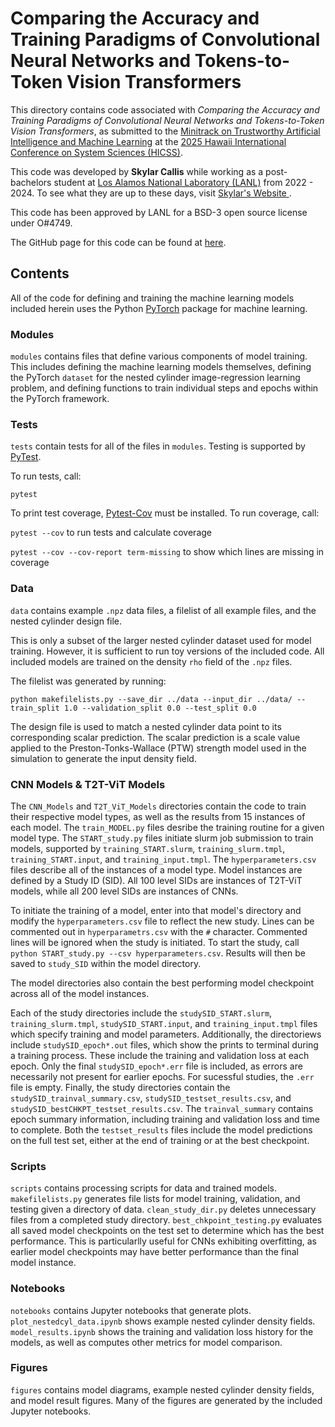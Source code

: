 [//]: <> (THIS IS A MARKDOWN FILE, VIEW IN A MARKDOWN VIEWER OR CONVERT)

# Comparing the Accuracy and Training Paradigms of Convolutional Neural Networks and Tokens-to-Token Vision Transformers

This directory contains code associated with *Comparing the Accuracy and Training Paradigms of Convolutional Neural Networks and Tokens-to-Token Vision Transformers*, as submitted to the [Minitrack on Trustworthy Artificial Intelligence and Machine Learning](https://sites.google.com/view/cfp-hicss-trustworthy-ai/home?authuser=0) at the [2025 Hawaii International Conference on System Sciences (HICSS)](https://hicss.hawaii.edu/).

This code was developed by **Skylar Callis** while working as a post-bachelors student at [Los Alamos National Laboratory (LANL)](https://www.lanl.gov/?source=globalheader) from 2022 - 2024. To see what they are up to these days, visit [Skylar's Website ](https://skylar-jean.com).

This code has been approved by LANL for a BSD-3 open source license under O#4749.

The GitHub page for this code can be found at [here](https://github.com/lanl/CNN-T2TViT-comparison).

## Contents

All of the code for defining and training the machine learning models included herein uses the Python [PyTorch](https://pytorch.org/) package for machine learning.

### Modules

`modules` contains files that define various components of model training. This includes defining the machine learning models themselves, defining the PyTorch `dataset` for the nested cylinder image-regression learning problem, and defining functions to train individual steps and epochs within the PyTorch framework.

### Tests

`tests` contain tests for all of the files in `modules`. Testing is supported by [PyTest](https://docs.pytest.org/en/8.2.x/).

To run tests, call:

`pytest`

To print test coverage, [Pytest-Cov](https://pytest-cov.readthedocs.io/en/latest/readme.html) must be installed. To run coverage, call:

`pytest --cov` to run tests and calculate coverage

`pytest --cov --cov-report term-missing` to show which lines are missing in coverage

### Data

`data` contains example `.npz` data files, a filelist of all example files, and the nested cylinder design file.

This is only a subset of the larger nested cylinder dataset used for model training. However, it is sufficient to run toy versions of the included code. All included models are trained on the density `rho` field of the `.npz` files.

The filelist was generated by running:

`python makefilelists.py --save_dir ../data --input_dir ../data/ --train_split 1.0 --validation_split 0.0 --test_split 0.0`

The design file is used to match a nested cylinder data point to its corresponding scalar prediction. The scalar prediction is a scale value applied to the Preston-Tonks-Wallace (PTW) strength model used in the simulation to generate the input density field.

### CNN Models & T2T-ViT Models

The `CNN_Models` and `T2T_ViT_Models` directories contain the code to train their respective model types, as well as the results from 15 instances of each model. The `train_MODEL.py` files desribe the training routine for a given model type. The `START_study.py` files initiate slurm job submission to train models, supported by `training_START.slurm`, `training_slurm.tmpl`, `training_START.input`, and `training_input.tmpl`. The `hyperparameters.csv` files describe all of the instances of a model type. Model instances are defined by a Study ID (SID). All 100 level SIDs are instances of T2T-ViT models, while all 200 level SIDs are instances of CNNs.

To initiate the training of a model, enter into that model's directory and modify the `hyperparameters.csv` file to reflect the new study. Lines can be commented out in `hyperparametrs.csv` with the `#` character. Commented lines will be ignored when the study is initiated. To start the study, call `python START_study.py --csv hyperparameters.csv`. Results will then be saved to `study_SID` within the model directory.

The model directories also contain the best performing model checkpoint across all of the model instances.

Each of the study directories include the `studySID_START.slurm`, `training_slurm.tmpl`, `studySID_START.input`, and `training_input.tmpl` files which specify training and model parameters. Additionally, the directoriews include `studySID_epoch*.out` files, which show the prints to terminal during a training process. These include the training and validation loss at each epoch. Only the final `studySID_epoch*.err` file is included, as errors are necessarily not present for earlier epochs. For sucessful studies, the `.err` file is empty. Finally, the study directories contain the `studySID_trainval_summary.csv`, `studySID_testset_results.csv`, and `studySID_bestCHKPT_testset_results.csv`. The `trainval_summary` contains epoch summary information, including training and validation loss and time to complete. Both the `testset_results` files include the model predictions on the full test set, either at the end of training or at the best checkpoint.

### Scripts

`scripts` contains processing scripts for data and trained models. `makefilelists.py` generates file lists for model training, validation, and testing given a directory of data. `clean_study_dir.py` deletes unnecessary files from a completed study directory. `best_chkpoint_testing.py` evaluates all saved model checkpoints on the test set to determine which has the best performance. This is particularlly useful for CNNs exhibiting overfitting, as earlier model checkpoints may have better performance than the final model instance.

### Notebooks

`notebooks` contains Jupyter notebooks that generate plots. `plot_nestedcyl_data.ipynb` shows example nested cylinder density fields. `model_results.ipynb` shows the training and validation loss history for the models, as well as computes other metrics for model comparison.

### Figures

`figures` contains model diagrams, example nested cylinder density fields, and model result figures. Many of the figures are generated by the included Jupyter notebooks.

